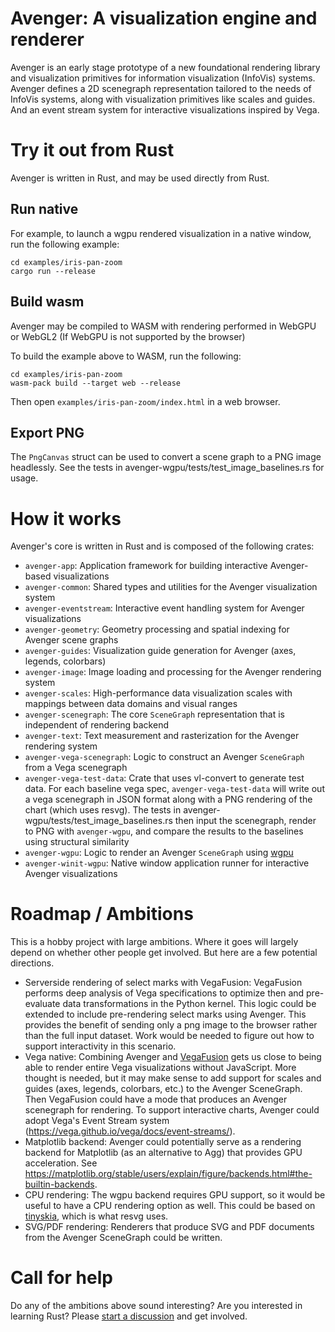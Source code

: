 # Avenger: A visualization engine and renderer
Avenger is an early stage prototype of a new foundational rendering library and visualization primitives for information visualization (InfoVis) systems. Avenger defines a 2D scenegraph representation tailored to the needs of InfoVis systems, along with visualization primitives like scales and guides. And an event stream system for interactive visualizations inspired by Vega.

# Try it out from Rust
Avenger is written in Rust, and may be used directly from Rust.

## Run native
For example, to launch a wgpu rendered visualization in a native window, run the following example:
```
cd examples/iris-pan-zoom
cargo run --release
```

## Build wasm
Avenger may be compiled to WASM with rendering performed in WebGPU or WebGL2 (If WebGPU is not supported by the browser)

To build the example above to WASM, run the following:
```
cd examples/iris-pan-zoom
wasm-pack build --target web --release
```

Then open `examples/iris-pan-zoom/index.html` in a web browser.

## Export PNG
The `PngCanvas` struct can be used to convert a scene graph to a PNG image headlessly. See the tests in
avenger-wgpu/tests/test_image_baselines.rs for usage.

# How it works
Avenger's core is written in Rust and is composed of the following crates:
 - `avenger-app`: Application framework for building interactive Avenger-based visualizations
 - `avenger-common`: Shared types and utilities for the Avenger visualization system
 - `avenger-eventstream`: Interactive event handling system for Avenger visualizations
 - `avenger-geometry`: Geometry processing and spatial indexing for Avenger scene graphs
 - `avenger-guides`: Visualization guide generation for Avenger (axes, legends, colorbars)
 - `avenger-image`: Image loading and processing for the Avenger rendering system
 - `avenger-scales`: High-performance data visualization scales with mappings between data domains and visual ranges
 - `avenger-scenegraph`: The core `SceneGraph` representation that is independent of rendering backend
 - `avenger-text`: Text measurement and rasterization for the Avenger rendering system
 - `avenger-vega-scenegraph`: Logic to construct an Avenger `SceneGraph` from a Vega scenegraph
 - `avenger-vega-test-data`: Crate that uses vl-convert to generate test data. For each baseline vega spec, `avenger-vega-test-data` will write out a vega scenegraph in JSON format along with a PNG rendering of the chart (which uses resvg). The tests in avenger-wgpu/tests/test_image_baselines.rs then input the scenegraph, render to PNG with `avenger-wgpu`, and compare the results to the baselines using structural similarity
 - `avenger-wgpu`: Logic to render an Avenger `SceneGraph` using [wgpu](https://github.com/gfx-rs/wgpu)
 - `avenger-winit-wgpu`: Native window application runner for interactive Avenger visualizations
 

# Roadmap / Ambitions
This is a hobby project with large ambitions. Where it goes will largely depend on whether other people get involved. But here are a few potential directions.
 - Serverside rendering of select marks with VegaFusion:  VegaFusion performs deep analysis of Vega specifications to optimize then and pre-evaluate data transformations in the Python kernel. This logic could be extended to include pre-rendering select marks using Avenger. This provides the benefit of sending only a png image to the browser rather than the full input dataset. Work would be needed to figure out how to support interactivity in this scenario.
 - Vega native: Combining Avenger and [VegaFusion](https://vegafusion.io/) gets us close to being able to render entire Vega visualizations without JavaScript. More thought is needed, but it may make sense to add support for scales and guides (axes, legends, colorbars, etc.) to the Avenger SceneGraph. Then VegaFusion could have a mode that produces an Avenger scenegraph for rendering.  To support interactive charts, Avenger could adopt Vega's Event Stream system (https://vega.github.io/vega/docs/event-streams/).
 - Matplotlib backend: Avenger could potentially serve as a rendering backend for Matplotlib (as an alternative to Agg) that provides GPU acceleration. See https://matplotlib.org/stable/users/explain/figure/backends.html#the-builtin-backends.
 - CPU rendering: The wgpu backend requires GPU support, so it would be useful to have a CPU rendering option as well. This could be based on [tinyskia](https://github.com/RazrFalcon/tiny-skia), which is what resvg uses.
 - SVG/PDF rendering: Renderers that produce SVG and PDF documents from the Avenger SceneGraph could be written.

# Call for help
Do any of the ambitions above sound interesting? Are you interested in learning Rust? Please [start a discussion](https://github.com/jonmmease/avenger/discussions) and get involved.
